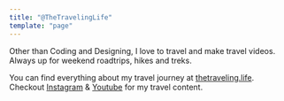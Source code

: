 ```yaml
---
title: "@TheTravelingLife"
template: "page"
---
```



Other than Coding and Designing, I love to travel and make travel videos. Always up for weekend roadtrips, hikes and treks.

You can find everything about my travel journey at [thetraveling.life](http://thetraveling.life). Checkout [Instagram](https://instagram.com/thetravelinglife) & [Youtube](https://youtube.com/iranjith4) for my travel content.
